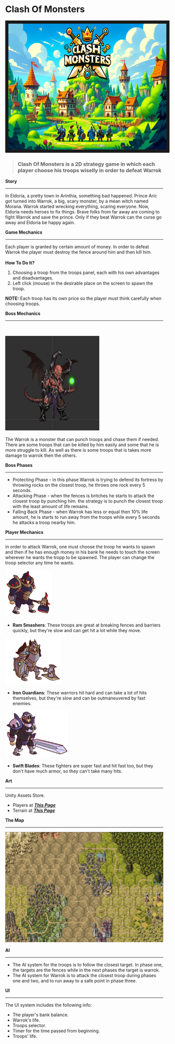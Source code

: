 # Clash Of Monsters

<img src="Assets/_Alon/Art/BackGround.png" width="600" height="400" border="10"/>

>### Clash Of Monsters is a 2D strategy game in which each player choose his troops wiselly in order to defeat Warrok

**Story**

---
In Eldoria, a pretty town in Arinthia, something bad happened. Prince Aric got turned into Warrok, a big, scary monster, by a mean witch named Morana. Warrok started wrecking everything, scaring everyone. Now, Eldoria needs heroes to fix things. Brave folks from far away are coming to fight Warrok and save the prince. Only if they beat Warrok can the curse go away and Eldoria be happy again.

**Game Mechanics**

---
Each player is granted by certain amount of money. In order to defeat Warrok the player must destroy the fence around him and then kill him. <br><br>
**How To Do It?**
1. Choosing a troop from the troops panel, each with his own advantages and disadvantages.
2. Left click (mouse) in the desirable place on the screen to spawn the troop.<br>

**NOTE:** Each troop has its own price so the player must think carefully when choosing troops.

**Boss Mechanics**

---
<br><br>
<img src="Assets/_Alon/Art/BossSprite.png" width="300" height="300"/><br><br>
The Warrok is a monster that can punch troops and chase them if needed. There are some troops that can be killed by him easily and some that he is more struggle to kill. As well as there is some troops that is takes more damage to warrok then the others.

**Boss Phases**

---
- Protecting Phase - in this phase Warrok is trying to defend its fortress by throwing rocks on the closest troop, he throws one rock every 5 seconds.
- Attacking Phase - when the fences is britches he starts to attack the closest troop by punching him. the strategy is to punch the closest troop with the least amount of life remains.
- Falling Back Phase - when Warrok has less or equal then 10% life amount, he is starts to run away from the troops while every 5 seconds he attacks a troop nearby him.

**Player Mechanics**

---
in order to attack Warrok, one must choose the troop he wants to spawn and then if he has enough money in his bank he needs to touch the screen wherever he wants the tropp to be spawned. The player can change the troop selector any time he wants.

<img src="Assets/_Alon/Art/warriors2.png" width="150" height="150"/>

- **Ram Smashers**: These troops are great at breaking fences and barriers quickly, but they're slow and can get hit a lot while they move.

<img src="Assets/_Alon/Art/warriors4.png" width="180" height="150"/>

- **Iron Guardians**: These warriors hit hard and can take a lot of hits themselves, but they're slow and can be outmaneuvered by fast enemies.

<img src="Assets/_Alon/Art/warriors3.png" width="200" height="150"/>

- **Swift Blades**: These fighters are super fast and hit fast too, but they don't have much armor, so they can't take many hits.

**Art**

---
Unity Assets Store.<br>
- Players at <strong><em>[This Page](https://assetstore.unity.com/packages/2d/characters/warriors-animated-2d-characters-178121)</em></strong><br>
- Terrain at <strong><em>[This Page](https://assetstore.unity.com/packages/2d/environments/hex-medieval-fantasy-locations-59271)</em></strong><br>

**The Map**

---
<img src="Assets/_Alon/Art/Desktop Screenshot 2024.05.28 - 00.43.08.74.png" width="600" height="350"/>

**AI**

---
- The AI system for the troops is to follow the closest target. In phase one, the targets are the fences while in the next phases the target is warrok.
- The AI system for Warrok is to attack the closest troop during phases one and two, and to run away to a safe point in phase three.

**UI**

---
The UI system includes the following info:
- The player's bank balance.
- Warrok's life.
- Troops selector.
- Timer for the time passed from beginning.
- Troops' life.

